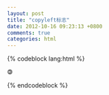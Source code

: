 ```yaml
---
layout: post
title: "copyleft标志"
date: 2012-10-16 09:23:13 +0800
comments: true
categories: html
---
```

{% codeblock lang:html %}
<!--[if lte IE 8]><span style="filter: FlipH; -ms-filter: "FlipH"; display: inline-block;"><![endif]--> <span style="-moz-transform: scaleX(-1); -o-transform: scaleX(-1); -webkit-transform: scaleX(-1); transform: scaleX(-1); display: inline-block;">     &copy; </span> <!--[if lte IE 8]></span><![endif]-->
{% endcodeblock %}